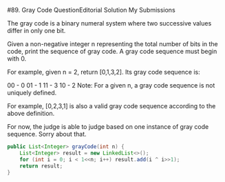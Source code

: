 #89. Gray Code  QuestionEditorial Solution  My Submissions


The gray code is a binary numeral system where two successive values differ in only one bit.

Given a non-negative integer n representing the total number of bits in the code, print the sequence of gray code. A gray code sequence must begin with 0.

For example, given n = 2, return [0,1,3,2]. Its gray code sequence is:

00 - 0
01 - 1
11 - 3
10 - 2
Note:
For a given n, a gray code sequence is not uniquely defined.

For example, [0,2,3,1] is also a valid gray code sequence according to the above definition.

For now, the judge is able to judge based on one instance of gray code sequence. Sorry about that.



```java
public List<Integer> grayCode(int n) {
    List<Integer> result = new LinkedList<>();
    for (int i = 0; i < 1<<n; i++) result.add(i ^ i>>1);
    return result;
}
```
